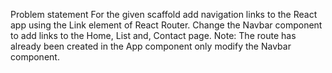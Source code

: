Problem statement
For the given scaffold add navigation links to the React app using the Link element of React Router.
Change the Navbar component to add links to the Home, List and, Contact page.
Note:
The route has already been created in the App component only modify the Navbar component.
